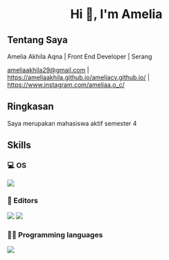 <h1 align="center">Hi 👋, I'm Amelia</h1>

## Tentang Saya

Amelia Akhila Aqna | Front End Developer | Serang

ameliaakhila29@gmail.com | https://ameliaakhila.github.io/ameliacv.github.io/ | https://www.instagram.com/ameliaa.o_c/

## Ringkasan

Saya merupakan mahasiswa aktif semester 4

## Skills
### 💻 OS
![](https://img.shields.io/badge/Windows-0078D6.svg?logo=Windows&logoColor=black)

### 📝 Editors
![](https://img.shields.io/badge/Visual%20Studio%20Code-0078d7.svg?logo=visual-studio-code&logoColor=white)
![](https://img.shields.io/badge/Visual%20Studio-5C2D91.svg?logo=visualstudio&logoColor=white)

### 👨‍💻 Programming languages
![](https://img.shields.io/badge/JavaScript-F7DF1E.svg?logo=javascript&logoColor=black)
